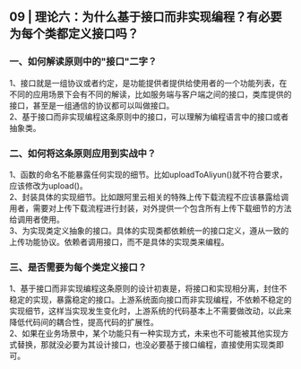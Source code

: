 ## 09 | 理论六：为什么基于接口而非实现编程？有必要为每个类都定义接口吗？
### 一、如何解读原则中的"接口"二字？
1、接口就是一组协议或者约定，是功能提供者提供给使用者的一个功能列表，在不同的应用场景下会有不同的解读，比如服务端与客户端之间的接口，类库提供的接口，甚至是一组通信的协议都可以叫做接口。  
2、基于接口而非实现编程这条原则中的接口，可以理解为编程语言中的接口或者抽象类。

### 二、如何将这条原则应用到实战中？
1、函数的命名不能暴露任何实现的细节。比如uploadToAliyun()就不符合要求，应该修改为upload()。  
2、封装具体的实现细节。比如跟阿里云相关的特殊上传下载流程不应该暴露给调用者，需要对上传下载流程进行封装，对外提供一个包含所有上传下载细节的方法给调用者使用。  
3、为实现类定义抽象的接口。具体的实现类都依赖统一的接口定义，遵从一致的上传功能协议。依赖者调用接口，而不是具体的实现类来编程。

### 三、是否需要为每个类定义接口？
1、基于接口而非实现编程这条原则的设计初衷是，将接口和实现相分离，封住不稳定的实现，暴露稳定的接口。上游系统面向接口而非实现编程，不依赖不稳定的实现细节，这样当实现发生变化时，上游系统的代码基本上不需要做改动，以此来降低代码间的耦合性，提高代码的扩展性。  
2、如果在业务场景中，某个功能只有一种实现方式，未来也不可能被其他实现方式替换，那就没必要为其设计接口，也没必要基于接口编程，直接使用实现类即可。  